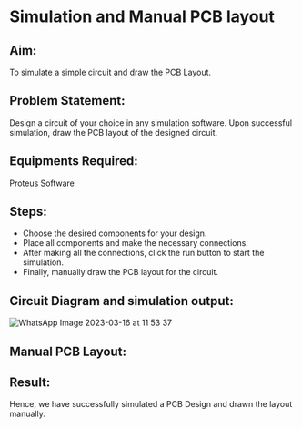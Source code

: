 # Simulation and Manual PCB layout

## Aim:
To simulate a simple circuit and draw the PCB Layout.

## Problem Statement:
Design a circuit of your choice in any simulation software. Upon successful simulation, draw the PCB layout of the designed circuit.

## Equipments Required:
Proteus Software

## Steps:
- Choose the desired components for your design.
- Place all components and make the necessary connections.
- After making all the connections, click the run button to start the simulation. 
- Finally, manually draw the PCB layout for the circuit.

## Circuit Diagram and simulation output: 
![WhatsApp Image 2023-03-16 at 11 53 37](https://user-images.githubusercontent.com/65499285/225663113-03c5806d-9613-4c5e-a608-36f84fc2e4eb.jpg)

## Manual PCB Layout: 


## Result:
Hence, we have successfully simulated a PCB Design and drawn the layout manually.
